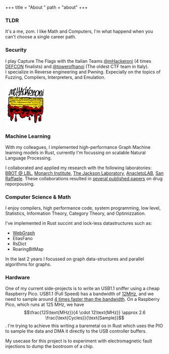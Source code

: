 +++
title = "About "
path = "about"
+++

### TLDR
It's a me, zom. I like Math and Computers, I'm what happend when you can't choose a single career path.

### Security
I play Capture The Flags with the Italian Teams [@mHackeroni](https://mhackeroni.it/) (4 times [DEFCON](https://defcon.org/html/links/dc-ctf.html) finalists) and [@towerofhanoi](https://toh.necst.it/) (The oldest CTF team in Italy).  
I specialize in Reverse engineering and Pwning. Expecially on the topics of Fuzzing, Compilers, Interpreters, and Emulation.

![](/mhack_pix_sticker.png)

### Machine Learning
With my colleagues, I implemented high-performance Graph Machine learning models in Rust, currently I'm focussing on scalable Natural Language Processing.

I collaborated and applied my research with the following laboratories: [BBOT @ LBL](http://www.berkeleybop.org/), [Monarch Institute](https://www.monarch.edu.au/), [The Jackson Laboratory](https://www.jax.org/), [AnacletoLAB](https://anacletolab.di.unimi.it/), [San Raffaele](https://www.hsr.it/).
These collaborations resulted in [several published papers](https://scholar.google.com/citations?hl=en&user=9oTPcNUAAAAJ) on drug reporpousing.

### Computer Science & Math
I enjoy compilers, high performance code, system programming, low level, 
Statistics, Information Theory, Category Theory, and Optimizzation.

I've implemented in Rust succint and lock-less datastructures such as:
- [WebGraph](https://webgraph.di.unimi.it/)
- EliasFano
- RsDict
- RoaringBitMap

In the last 2 years I focussed on graph data-structures and parallel algorithms for graphs.

### Hardware
One of my current side-projects is to write an USB1.1 sniffer using a cheap Raspberry Pico.
USB1.1 (Full Speed) has a bandwidth of [12MHz](https://support.saleae.com/faq/technical-faq/what-sample-rate-is-required), and we need to sample around [4 times faster than the bandwidth](https://support.saleae.com/faq/technical-faq/what-sample-rate-is-required).
On a Raspberry Pico, which runs at 125 MHz, we have $$\frac{125\text{MHz}}{4 \cdot 12\text{MHz}} \approx 2.6 \frac{\text{Cycles}}{\text{Sample}}$$.
I'm trying to achieve this writing a baremetal os in Rust which uses the PIO to sample the data and DMA it directly to the
USB controller buffers. 

My usecase for this project is to experiment with electromagnetic fault injections to dump the bootroom of a chip. 